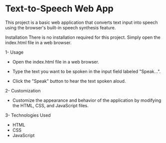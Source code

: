 # Text-to-Speech Web App

This project is a basic web application that converts text input into speech using the browser's built-in speech synthesis feature.

Installation
There is no installation required for this project. Simply open the index.html file in a web browser.

1- Usage

- Open the index.html file in a web browser.

- Type the text you want to be spoken in the input field labeled "Speak...".

- Click the "Speak" button to hear the text spoken aloud.

2- Customization

- Customize the appearance and behavior of the application by modifying the HTML, CSS, and JavaScript files.

3- Technologies Used

- HTML
- CSS
- JavaScript

